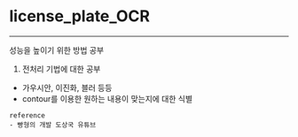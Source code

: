 # license_plate_OCR
---

성능을 높이기 위한 방법 공부

1. 전처리 기법에 대한 공부
 - 가우시안, 이진화, 블러 등등
 - contour를 이용한 원하는 내용이 맞는지에 대한 식별
 
 
```
reference
- 빵형의 개발 도상국 유튜브
```
